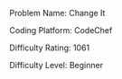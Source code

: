 Problem Name: Change It

Coding Platform: CodeChef

Difficulty Rating: 1061

Difficulty Level: Beginner
